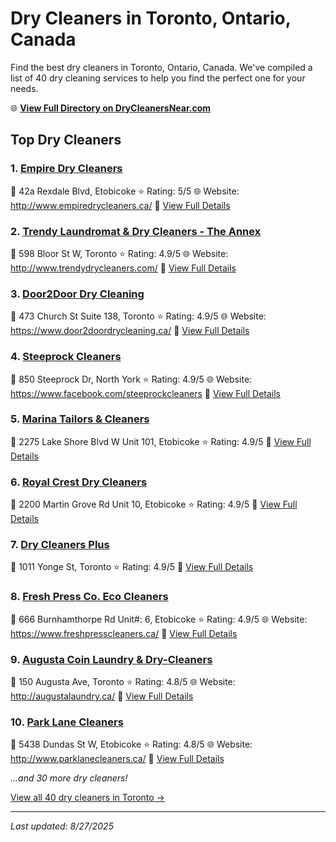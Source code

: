 # Dry Cleaners in Toronto, Ontario, Canada

Find the best dry cleaners in Toronto, Ontario, Canada. We've compiled a list of 40 dry cleaning services to help you find the perfect one for your needs.

🌐 **[View Full Directory on DryCleanersNear.com](https://drycleanersnear.com/city/Canada/Ontario/Toronto)**

## Top Dry Cleaners

### 1. [Empire Dry Cleaners](https://drycleanersnear.com/dryCleaner/68a67ef7c2af6b6dc01e94ba/empire-dry-cleaners)
📍 42a Rexdale Blvd, Etobicoke
⭐ Rating: 5/5
🌐 Website: http://www.empiredrycleaners.ca/
🔗 [View Full Details](https://drycleanersnear.com/dryCleaner/68a67ef7c2af6b6dc01e94ba/empire-dry-cleaners)

### 2. [Trendy Laundromat & Dry Cleaners - The Annex](https://drycleanersnear.com/dryCleaner/68a67ea5c2af6b6dc01e9219/trendy-laundromat-dry-cleaners-the-annex)
📍 598 Bloor St W, Toronto
⭐ Rating: 4.9/5
🌐 Website: http://www.trendydrycleaners.com/
🔗 [View Full Details](https://drycleanersnear.com/dryCleaner/68a67ea5c2af6b6dc01e9219/trendy-laundromat-dry-cleaners-the-annex)

### 3. [Door2Door Dry Cleaning](https://drycleanersnear.com/dryCleaner/68a67ebec2af6b6dc01e92df/door2door-dry-cleaning)
📍 473 Church St Suite 138, Toronto
⭐ Rating: 4.9/5
🌐 Website: https://www.door2doordrycleaning.ca/
🔗 [View Full Details](https://drycleanersnear.com/dryCleaner/68a67ebec2af6b6dc01e92df/door2door-dry-cleaning)

### 4. [Steeprock Cleaners](https://drycleanersnear.com/dryCleaner/68a67ecfc2af6b6dc01e9369/steeprock-cleaners)
📍 850 Steeprock Dr, North York
⭐ Rating: 4.9/5
🌐 Website: https://www.facebook.com/steeprockcleaners
🔗 [View Full Details](https://drycleanersnear.com/dryCleaner/68a67ecfc2af6b6dc01e9369/steeprock-cleaners)

### 5. [Marina Tailors & Cleaners](https://drycleanersnear.com/dryCleaner/68a67ee1c2af6b6dc01e93f0/marina-tailors-cleaners)
📍 2275 Lake Shore Blvd W Unit 101, Etobicoke
⭐ Rating: 4.9/5
🔗 [View Full Details](https://drycleanersnear.com/dryCleaner/68a67ee1c2af6b6dc01e93f0/marina-tailors-cleaners)

### 6. [Royal Crest Dry Cleaners](https://drycleanersnear.com/dryCleaner/68a67f0bc2af6b6dc01e9554/royal-crest-dry-cleaners)
📍 2200 Martin Grove Rd Unit 10, Etobicoke
⭐ Rating: 4.9/5
🔗 [View Full Details](https://drycleanersnear.com/dryCleaner/68a67f0bc2af6b6dc01e9554/royal-crest-dry-cleaners)

### 7. [Dry Cleaners Plus](https://drycleanersnear.com/dryCleaner/68a67f6ac2af6b6dc01e9ae3/dry-cleaners-plus)
📍 1011 Yonge St, Toronto
⭐ Rating: 4.9/5
🔗 [View Full Details](https://drycleanersnear.com/dryCleaner/68a67f6ac2af6b6dc01e9ae3/dry-cleaners-plus)

### 8. [Fresh Press Co. Eco Cleaners](https://drycleanersnear.com/dryCleaner/68a67f78c2af6b6dc01e9b48/fresh-press-co-eco-cleaners)
📍 666 Burnhamthorpe Rd Unit#: 6, Etobicoke
⭐ Rating: 4.9/5
🌐 Website: https://www.freshpresscleaners.ca/
🔗 [View Full Details](https://drycleanersnear.com/dryCleaner/68a67f78c2af6b6dc01e9b48/fresh-press-co-eco-cleaners)

### 9. [Augusta Coin Laundry & Dry-Cleaners](https://drycleanersnear.com/dryCleaner/68a67ee5c2af6b6dc01e9412/augusta-coin-laundry-dry-cleaners)
📍 150 Augusta Ave, Toronto
⭐ Rating: 4.8/5
🌐 Website: http://augustalaundry.ca/
🔗 [View Full Details](https://drycleanersnear.com/dryCleaner/68a67ee5c2af6b6dc01e9412/augusta-coin-laundry-dry-cleaners)

### 10. [Park Lane Cleaners](https://drycleanersnear.com/dryCleaner/68a67f07c2af6b6dc01e9533/park-lane-cleaners)
📍 5438 Dundas St W, Etobicoke
⭐ Rating: 4.8/5
🌐 Website: http://www.parklanecleaners.ca/
🔗 [View Full Details](https://drycleanersnear.com/dryCleaner/68a67f07c2af6b6dc01e9533/park-lane-cleaners)


*...and 30 more dry cleaners!*

[View all 40 dry cleaners in Toronto →](https://drycleanersnear.com/city/Canada/Ontario/Toronto)

---

*Last updated: 8/27/2025*
